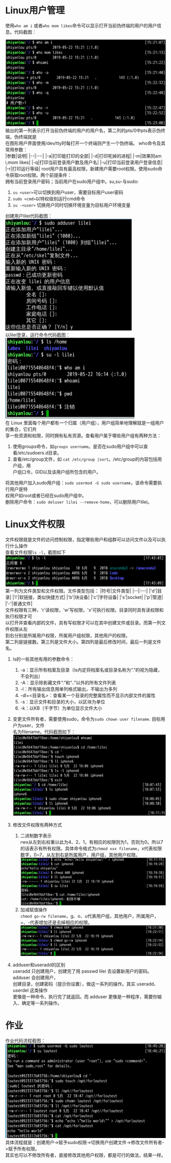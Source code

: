 # Linux用户管理
使用```who am i``` 或者```who mom likes```命令可以显示打开当前伪终端的用户的用户信息。代码截图：  

  ![](https://github.com/DaJiaFeng/MarkdownGraph/raw/master/Res/who.png)  
  输出的第一列表示打开当前伪终端的用户的用户名，第二列的pts/0中pts表示伪终端，伪终端就是  
在图形用户界面使用/dev/tty时每打开一个终端则产生一个伪终端。  who命令及其常用参数：  
|参数|说明|
|--|:--:|
|-a|打印能打印的全部|
|-d|打印死掉的进程|
|-m|效果同am i,mom likes|
|-q|打印当前登录用户数及用户名|
|-u|打印当前登录用户登录信息|
|-r|打印运行等级|
root用户具有最高权限，新建用户需要root权限。使用sudo命令获取root权限。两个前提条件：  
拥有当前登录用户密码；当前用户在sudo用户组中。su,su-与sudo:
1. ```su <user>```可以切换到用户user，需要目标用户user密码
2. ```sudo <cmd>```以特权级别运行cmd命令
3. ```su -<user>``` 切换用户同时切换环境变量为目标用户环境变量

创建用户lilei代码截图：  
![](https://github.com/DaJiaFeng/MarkdownGraph/raw/master/Res/addUser.png)  
以lilei登录，运行命令代码截图：  
![](https://github.com/DaJiaFeng/MarkdownGraph/raw/master/Res/login.png)  
在 Linux 里面每个用户都有一个归属（用户组），用户组简单地理解就是一组用户的集合，它们共  
享一些资源和权限，同时拥有私有资源。查看用户属于哪些用户组有两种方法：
1. 使用groups命令，如```groups username```。是否在sudo用户组中可以查看/etc/sudoers.d目录。
2. 查看/etc/group文件，如 ```cat /etc/group |sort```。/etc/group的内容包括用户组，用  
户组口令，GID以及该用户组所包含的用户。

将其他用户加入sudo用户组：```sudo usermod -G sudo username```，该命令需要执行用户是特  
权用户如root或者已经在sudo用户组中。  
删除用户命令：```sudo deluser lilei --remove-home```，可以删除用户lilei。
# Linux文件权限
文件权限就是文件的访问控制权限，指定哪些用户和组群可以访问文件以及可以执行什么操作  
查看文件权限```ls -l```，截图如下  
![](https://github.com/DaJiaFeng/MarkdownGraph/raw/master/Res/ls.png)  
第一列为文件类型和文件权限。文件类型包括：
|符号|文件类型|
|--|:--:|
|'d'|目录|
|'l'|软链接，类似快捷方式|
|'b'|块设备|
|'c'|字符设备|
|'s'|socket|
|'p'|管道|
|'-'|普通文件|  
文件权限有三种，'r'读权限，'w'写权限，'x'可执行权限。目录同时具有读权限和执行权限才可  
以打开并查看内部的文件，具有写权限才可以在其中创建文件或目录。而第一列文件权限从左  
到右分别是所属用户权限，所属用户组权限，其他用户的权限。  
第二列是链接数。第三列是文件大小。第四列是最后修改时间，最后一列是文件名。  

1. ls的一些其他有用的参数命令：
    1. -a：显示所有档案及目录（ls内定将档案名或目录名称为“.”的视为隐藏，不会列出）
    2. -A：显示除影藏文件“.”和“..”以外的所有文件列表
    3. -l：所有输出信息用单列格式输出，不输出为多列
    4. -dl+<目录名>：查看某一个目录的完整属性而不显示内部文件的属性
    5. -s：显示文件和目录的大小，以区块为单位
    6. -k：以KB（千字节）为单位显示文件大小

2. 变更文件所有者，需要使用sudo，命令为```sudo chown user filename```. 目标用户为user，文件  
名为filename。代码截图如下：  
![](https://github.com/DaJiaFeng/MarkdownGraph/raw/master/Res/fileChange.png)  
3. 修改文件权限有两种方式
    1. 二进制数字表示  
    rwx从左到右权重以此为4、2、1，有相应的权限则为1，否则为0。所以7  
    的话表示有所有权限。具体命令格式为```chmod xxx filename```，x代表权限  
    数字，0~7，从左到右是所属用户，用户组，其他用户权限。  
    ![](https://github.com/DaJiaFeng/MarkdownGraph/raw/master/Res/chmod600.png)
    2. 加减赋值操作  
    ```chmod go-rw filename```，g、o、u代表用户组，其他用户，所属用户，  
    +、-代表增加还是去掉相应的权限。  
    ![](https://github.com/DaJiaFeng/MarkdownGraph/raw/master/Res/chmodgo.png)
4. adduser和useradd的区别  
    useradd 只创建用户，创建完了用 passwd lilei 去设置新用户的密码。adduser 会创建用户，  
    创建目录，创建密码（提示你设置），做这一系列的操作。其实 useradd、userdel 这类操作  
    更像是一种命令，执行完了就返回。而 adduser 更像是一种程序，需要你输入、确定等一系列操作。
# 作业
作业代码流程截图：  
![](https://github.com/DaJiaFeng/MarkdownGraph/raw/master/Res/loutest.png)  
具体流程就是：创建用户->赋予sudo权限->切换用户创建文件->修改文件所有者->赋予所有权限。  
其实也可以不修改所有者，直接修改其他用户权限，都是可行的做法，结果一样。